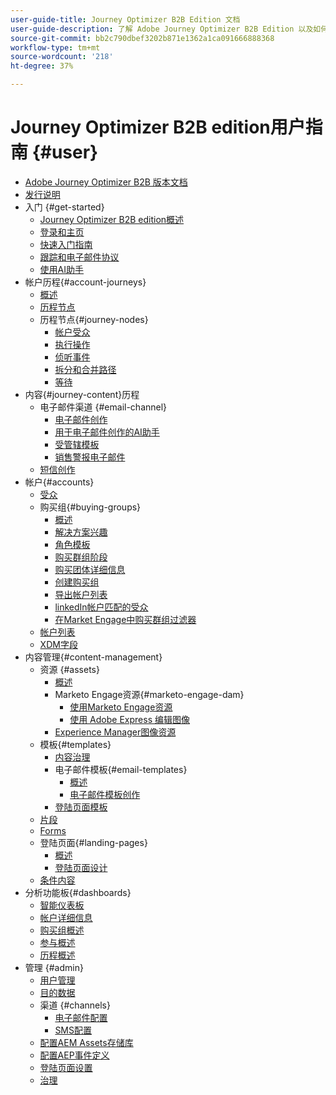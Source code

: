 ```yaml
---
user-guide-title: Journey Optimizer B2B Edition 文档
user-guide-description: 了解 Adobe Journey Optimizer B2B Edition 以及如何使用它通过内置的生成式 AI 和行业领先的自动化来协调帐户和购买团体旅程。
source-git-commit: bb2c790dbef3202b871e1362a1ca091666888368
workflow-type: tm+mt
source-wordcount: '218'
ht-degree: 37%

---
```



# Journey Optimizer B2B edition用户指南 {#user}

+ [Adobe Journey Optimizer B2B 版本文档](guide-overview.md)
+ [发行说明](./release-notes/release-notes.md)
+ 入门 {#get-started}
   + [Journey Optimizer B2B edition概述](about-journey-optimizer-b2b-edition.md)
   + [登录和主页](home-page.md)
   + [快速入门指南](./start/get-started.md)
   + [跟踪和电子邮件协议](./start/email-protocols.md)
   + [使用AI助手](./start/ai-assistant.md)
+ 帐户历程{#account-journeys}
   + [概述](./journeys/journey-overview.md)
   + [历程节点](./journeys/journey-nodes.md)
   + 历程节点{#journey-nodes}
      + [帐户受众](./journeys/account-audience-nodes.md)
      + [执行操作](./journeys/action-nodes.md)
      + [侦听事件](./journeys/listen-for-event-nodes.md)
      + [拆分和合并路径](./journeys/split-merge-paths-nodes.md)
      + [等待](./journeys/wait-nodes.md)
+ 内容{#journey-content}历程
   + 电子邮件渠道 {#email-channel}
      + [电子邮件创作](./content/email-authoring.md)
      + [用于电子邮件创作的AI助手](./content/ai-assistant-emails.md)
      + [受管辖模板](./content/email-authoring-governance.md)
      + [销售警报电子邮件](./content/sales-alert-email.md)
   + [短信创作](./content/sms-authoring.md)
+ 帐户{#accounts}
   + [受众](./audiences/account-audience-overview.md)
   + 购买组{#buying-groups}
      + [概述](./buying-groups/buying-groups-overview.md)
      + [解决方案兴趣](./buying-groups/solution-interests.md)
      + [角色模板](./buying-groups/buying-groups-role-templates.md)
      + [购买群组阶段](./buying-groups/buying-group-stages.md)
      + [购买团体详细信息](./buying-groups/buying-group-details.md)
      + [创建购买组](./buying-groups/buying-groups-create.md)
      + [导出帐户列表](./audiences/account-list-export.md)
      + [linkedIn帐户匹配的受众](./data/linkedin-account-matched-audiences.md)
      + [在Market Engage中购买群组过滤器](./buying-groups/marketo-engage-smart-list-buying-group-filters.md)
   + [帐户列表](./accounts/account-lists.md)
   + [XDM字段](./data/field-mapping.md)
+ 内容管理{#content-management}
   + 资源 {#assets}
      + [概述](./content/assets-overview.md)
      + Marketo Engage资源{#marketo-engage-dam}
         + [使用Marketo Engage资源](./content/marketo-engage-design-studio.md)
         + [使用 Adobe Express 编辑图像](./content/image-edit-adobe-express.md)
      + [Experience Manager图像资源](./content/aem-assets.md)
   + 模板{#templates}
      + [内容治理](./content/template-content-governance.md)
      + 电子邮件模板{#email-templates}
         + [概述](./content/email-templates.md)
         + [电子邮件模板创作](./content/email-template-authoring.md)
      + [登陆页面模板](./content/landing-page-templates.md)
   + [片段](./content/fragments.md)
   + [Forms](./content/forms.md)
   + 登陆页面{#landing-pages}
      + [概述](./content/landing-pages.md)
      + [登陆页面设计](./content/landing-page-design.md)
   + [条件内容](./content/conditional-content.md)
+ 分析功能板{#dashboards}
   + [智能仪表板](./dashboards/intelligent-dashboard.md)
   + [帐户详细信息](./accounts/account-details.md)
   + [购买组概述](./dashboards/buying-groups-dashboard.md)
   + [参与概述](./dashboards/engagement-dashboard.md)
   + [历程概述](./dashboards/journeys-dashboard.md)
+ 管理 {#admin}
   + [用户管理](./admin/user-management.md)
   + [目的数据](./admin/intent-data.md)
   + 渠道 {#channels}
      + [电子邮件配置](./admin/configure-channels-emails.md)
      + [SMS配置](./admin/configure-channels-sms.md)
   + [配置AEM Assets存储库](./admin/configure-aem-repositories.md)
   + [配置AEP事件定义](./admin/configure-aep-events.md)
   + [登陆页面设置](./admin/landing-page-settings.md)
   + [治理](./admin/governance.md)
